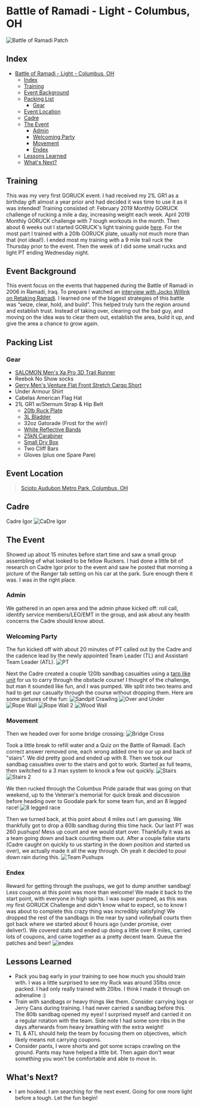 # Battle of Ramadi - Light - Columbus, OH
![Battle of Ramadi Patch](battleOfRamadiPatch.jpg "Battle of Ramadi Patch")
## Index
- [Battle of Ramadi - Light - Columbus, OH](#battle-of-ramadi---light---columbus-oh)
  - [Index](#index)
  - [Training](#training)
  - [Event Background](#event-background)
  - [Packing List](#packing-list)
    - [Gear](#gear)
  - [Event Location](#event-location)
  - [Cadre](#cadre)
  - [The Event](#the-event)
    - [Admin](#admin)
    - [Welcoming Party](#welcoming-party)
    - [Movement](#movement)
    - [Endex](#endex)
  - [Lessons Learned](#lessons-learned)
  - [What's Next?](#whats-next)

## Training
This was my very first GORUCK event. I had received my 21L GR1 as a birthday gift almost a year prior and had decided it was time to use it as it was intended! Training consisted of: February 2019 Monthly GORUCK challenge of rucking a mile a day, increasing weight each week. April 2019 Monthly GORUCK challenge with 7 tough workouts in the month. Then about 6 weeks out I started GORUCK's light training guide [here](https://content.goruck.com/site-content/training-plans/light-training-plan.pdf). For the most part I trained with a 20lb GORUCK plate, usually not much more than that (not ideal!). I ended most my training with a 9 mile trail ruck the Thursday prior to the event. Then the week of I did some small rucks and light PT ending Wednesday night.

## Event Background
This event focus on the events that happened during the Battle of Ramadi in 2006 in Ramadi, Iraq. To prepare I watched an [interview with Jocko Willink on Retaking Ramadi](https://youtu.be/vzw71EiIH4o). I learned one of the biggest strategies of this battle was “seize, clear, hold, and build”. This helped truly turn the region around and establish trust. Instead of taking over, clearing out the bad guy, and moving on the idea was to clear them out, establish the area, build it up, and give the area a chance to grow again.

## Packing List
### Gear
* [SALOMON Men's Xa Pro 3D Trail Runner](https://www.amazon.com/Salomon-Trail-Running-Shoes-black/dp/B01HD6SXWA/ref=pd_rhf_ee_s_rp_c_0_8?_encoding=UTF8&pd_rd_i=B01HD6SXWA&pd_rd_r=0b5cf26b-aea4-4b56-88ec-053ae5091a77&pd_rd_w=tnevL&pd_rd_wg=vvIJG&pf_rd_p=e7de3e41-8621-46b5-8090-e75951bb9b3e&pf_rd_r=BVGQXQYTCJVR1FEYFR5H&psc=1&refRID=BVGQXQYTCJVR1FEYFR5H)
* Reebok No Show socks
* [Gerry Men's Venture Flat Front Stretch Cargo Short](https://www.amazon.com/dp/B07CNWT1RR/ref=twister_B07CNV573K?_encoding=UTF8&psc=1)
* Under Armour Shirt
* Cabelas American Flag Hat
* 21L GR1 w/Sternum Strap & Hip Belt
  * [20lb Ruck Plate](https://www.goruck.com/ruck-plates-for-gr1/)
  * [3L Bladder](https://www.amazon.com/gp/product/B016SSZD3G/ref=ppx_yo_dt_b_search_asin_title?ie=UTF8&psc=1)
  * 32oz Gatorade (Frost for the win!)
  * [White Reflective Bands](https://www.amazon.com/gp/product/B000KGATL4/ref=ppx_yo_dt_b_search_asin_title?ie=UTF8&psc=1)
  * [25kN Carabiner](https://www.amazon.com/gp/product/B073XS2KLJ/ref=ppx_yo_dt_b_search_asin_title?ie=UTF8&psc=1)
  * [Small Dry Box](https://www.walmart.com/ip/Outdoor-Products-Small-Watertight-Dry-Box-Orange/36547547?athcpid=36547547&athpgid=athenaItemPage&athcgid=null&athznid=PWVUB&athieid=v0&athstid=CS020&athguid=2a5b1dea-8c3-16d22c369dadec&athancid=null&athena=true)
  * Two Cliff Bars
  * Gloves (plus one Spare Pare)

## Event Location
>[Scioto Audubon Metro Park, Columbus, OH](https://goo.gl/maps/cmw8Nfb7EbAd5Av56)

## Cadre
Cadre Igor
![CaDre Igor](igor.jpg "Cadre Igor")

## The Event
Showed up about 15 minutes before start time and saw a small group assembling of what looked to be fellow Ruckers. I had done a little bit of research on Cadre Igor prior to the event and saw he posted that morning a picture of the Ranger tab setting on his car at the park. Sure enough there it was. I was in the right place.
### Admin
We gathered in an open area and the admin phase kicked off: roll call, identify service members/LEO/EMT in the group, and ask about any health concerns the Cadre should know about.
### Welcoming Party
The fun kicked off with about 20 minutes of PT called out by the Cadre and the cadence lead by the newly appointed Team Leader (TL) and Assistant Team Leader (ATL). 
![PT](welcomingParty.jpg "PT")

Next the Cadre created a couple 120lb sandbag casualties using a [tarp like unit](https://www.amazon.com/Medical-Mover-1000-Portable-Transport/dp/B00URFK4PE/ref=pd_cp_328_1?pd_rd_w=oBCl6&pf_rd_p=ef4dc990-a9ca-4945-ae0b-f8d549198ed6&pf_rd_r=HNRY326HKR8F1XDA9C15&pd_rd_r=52ab7991-21dd-44db-af8d-ef41be7e7d2b&pd_rd_wg=H3PgW&pd_rd_i=B00URFK4PE&psc=1&refRID=HNRY326HKR8F1XDA9C15) for us to carry through the obstacle course! I thought of the challenge, but man it sounded like fun, and I was pumped. We split into two teams and had to get our casualty through the course without dropping them. Here are some pictures of the fun:
![Sandpit Crawling](sandpitCrawl.jpg "Sandpit Crawling")
![Over and Under](overAndUnder.jpg "Over and Under")
![Rope Wall](ropeWall.jpg "Rope Wall")
![Rope Wall 2](ropeWall2.jpg "Rope Wall 2")
![Wood Wall](woodWall.jpg "Wood Wall")
### Movement
Then we headed over for some bridge crossing:
![Bridge Cross](bridgeCross.jpg "Bridge Cross")

Took a little break to refill water and a Quiz on the Battle of Ramadi. Each correct answer removed one, each wrong added one to our up and back of "stairs". We did pretty good and ended up with 8. Then we took our sandbag casualties over to the stairs and got to work. Started as full teams, then switched to a 3 man system to knock a few out quickly.
![Stairs](stairs.jpg "stairs")
![Stairs 2](stairs2.jpg "stairs 2")

We then rucked through the Columbus Pride parade that was going on that weekend, up to the Veteran's memorial for quick break and discussion before heading over to Goodale park for some team fun, and an 8 legged race!
![8 legged race](8leggedRace.jpg "8 legged race")

Then we turned back, at this point about 4 miles out I am guessing. We thankfully got to drop a 60lb sandbag during this time hack. Our last PT was 260 pushups! Mess up count and we would start over. Thankfully it was as a team going down and back counting them out. After a couple false starts (Cadre caught on quickly to us starting in the down position and started us over), we actually made it all the way through. Oh yeah it decided to pour down rain during this.
![Team Pushups](teamPushups.jpg "Team Pushups")

### Endex
Reward for getting through the pushups, we got to dump another sandbag! Less coupons at this point was more than welcome! We made it back to the start point, with everyone in high spirits. I was super pumped, as this was my first GORUCK Challenge and didn't know what to expect, so to know I was about to complete this crazy thing was incredibly satisfying! We dropped the rest of the sandbags in the near by sand volleyball courts then got back where we started about 6 hours ago (under promise, over deliver!). We covered stats and ended up doing a little over 8 miles, carried lots of coupons, and came together as a pretty decent team. Queue the patches and beer!
![endex](endex.jpg "endex")
## Lessons Learned
* Pack you bag early in your training to see how much you should train with. I was a little surprised to see my Ruck was around 35lbs once packed. I had only really trained with 20lbs. I think I made it through on adrenaline :)
* Train with sandbags or heavy things like them. Consider carrying logs or Jerry Cans during training. I had never carried a sandbag before this. The 80lb sandbag opened my eyes! I surprised myself and carried it on a regular rotation with the team. Side note I had some sore ribs in the days afterwards from heavy breathing with the extra weight!
* TL & ATL should help the team by focusing them on objectives, which likely means not carrying coupons.
* Consider pants, I wore shorts and got some scraps crawling on the ground. Pants may have helped a little bit. Then again don't wear something you won't be comfortable and able to move in.
  
## What's Next?
* I am hooked. I am searching for the next event. Going for one more light before a tough. Let the fun begin!
